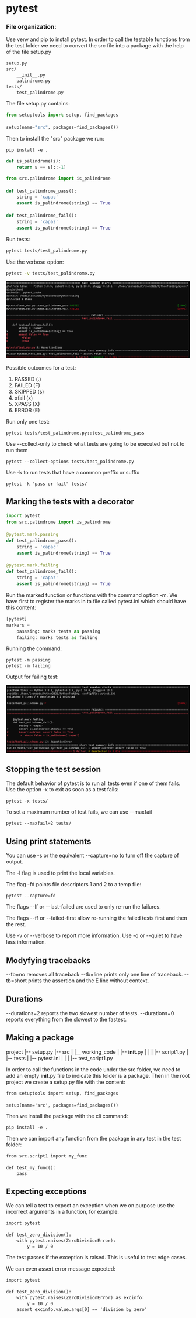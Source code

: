 # pytest

### File organization:

Use venv and pip to install pytest.
In order to call the testable functions from the test folder we need to convert the src file into a package with the help of the file setup.py

```
setup.py
src/
    __init__.py
    palindrome.py
tests/
    test_palindrome.py
```

The file setup.py contains:
```python
from setuptools import setup, find_packages

setup(name="src", packages=find_packages())
```
Then to install the "src" package we run:
```
pip install -e .
```

```python
def is_palindrome(s):
    return s == s[::-1]
```

```python
from src.palindrome import is_palindrome

def test_palindrome_pass():
    string = 'capac'
    assert is_palindrome(string) == True

def test_palindrome_fail():
    string = 'capaz'
    assert is_palindrome(string) == True
```

Run tests:
```bash
pytest tests/test_palindrome.py
```

Use the verbose option:
```bash
pytest -v tests/test_palindrome.py
```
![Pytest output](assets/pytest-ouput.png)

Possible outcomes for a test:

1) PASSED (.)
2) FAILED (F)
3) SKIPPED (s)
4) xfail (x)
5) XPASS (X)
6) ERROR (E)

Run only one test:
```
pytest tests/test_palindrome.py::test_palindrome_pass
```

Use --collect-only to check what tests are going to be executed but not to run them
```
pytest --collect-options tests/test_palindrome.py
```

Use -k to run tests that have a common preffix or suffix
```
pytest -k "pass or fail" tests/
```

## Marking the tests with a decorator

```python
import pytest
from src.palindrome import is_palindrome

@pytest.mark.passing
def test_palindrome_pass():
    string = 'capac'
    assert is_palindrome(string) == True

@pytest.mark.failing
def test_palindrome_fail():
    string = 'capaz'
    assert is_palindrome(string) == True
```

Run the marked function or functions with the command option -m. We have first to register the marks in ta file called pytest.ini which should have this content:

```python
[pytest]
markers =
    passsing: marks tests as passing
    failing: marks tests as failing
```

Running the command:
```
pytest -m passing
pytest -m failing
```
Output for failing test:

![Pytest output](assets/test-mark.png)

## Stopping the test session

The default behavior of pytest is to run all tests even if one of them fails. Use the option -x to exit as soon as a test fails:
```
pytest -x tests/
```

To set a maximum number of test fails, we can use --maxfail
```
pytest --maxfail=2 tests/
```
## Using print statements

You can use -s or the equivalent --capture=no to turn off the capture of output.

The -l flag is used to print the local variables.

The flag -fd points file descriptors 1 and 2 to a temp file:
```
pytest --capture=fd
```

The flags --lf or --last-failed are used to only re-run the failures.

The flags --ff or --failed-first allow re-running the failed tests first and then the rest.

Use -v or --verbose to report more information. Use -q or --quiet to have less information.

## Modyfying tracebacks

--tb=no removes all traceback
--tb=line prints only one line of traceback.
--tb=short prints the assertion and the E line without context.

## Durations

--durations=2 reports the two slowest number of tests. --durations=0 reports everything from the slowest to the fastest.

## Making a package

project
|-- setup.py
|-- src
|     |__ working_code
|       |-- __init__.py
|       |
|       |-- script1.py
|
|-- tests
|     |-- pytest.ini
|     |
|     |-- test_script1.py

In order to call the functions in the code under the src folder, we need to add an empty __init__.py file to indicate this folder is a package. Then in the root project we create a setup.py file with the content:

```
from setuptools import setup, find_packages

setup(name='src', packages=find_packages())
```

Then we install the package with the cli command:
```
pip install -e .
```
Then we can import any function from the package in any test in the test folder:

```
from src.script1 import my_func

def test_my_func():
    pass
```

## Expecting exceptions

We can tell a test to expect an exception when we on purpose use the incorrect arguments in a function, for example.

```
import pytest

def test_zero_division():
    with pytest.raises(ZeroDivisionError):
        y = 10 / 0
```
The test passes if the exception is raised. This is useful to test edge cases.

We can even assert error message expected:
```
import pytest

def test_zero_division():
    with pytest.raises(ZeroDivisionError) as excinfo:
        y = 10 / 0
    assert excinfo.value.args[0] == 'division by zero'
```

